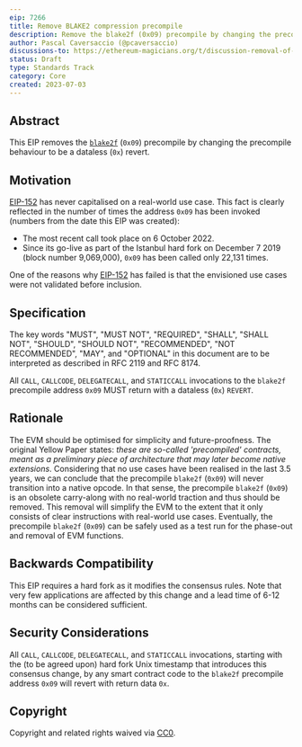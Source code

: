 ```yaml
---
eip: 7266
title: Remove BLAKE2 compression precompile
description: Remove the blake2f (0x09) precompile by changing the precompile behaviour to be a dataless revert
author: Pascal Caversaccio (@pcaversaccio)
discussions-to: https://ethereum-magicians.org/t/discussion-removal-of-ripemd-160-and-blake2f-precompiles/14857
status: Draft
type: Standards Track
category: Core
created: 2023-07-03
---
```


## Abstract

This EIP removes the [`blake2f`](./eip-152.md) (`0x09`) precompile by changing the precompile behaviour to be a dataless (`0x`) revert.

## Motivation

[EIP-152](./eip-152.md) has never capitalised on a real-world use case. This fact is clearly reflected in the number of times the address `0x09` has been invoked (numbers from the date this EIP was created):

- The most recent call took place on 6 October 2022.
- Since its go-live as part of the Istanbul hard fork on December 7 2019 (block number 9,069,000), `0x09` has been called only 22,131 times.

One of the reasons why [EIP-152](./eip-152.md) has failed is that the envisioned use cases were not validated before inclusion.

## Specification

The key words "MUST", "MUST NOT", "REQUIRED", "SHALL", "SHALL NOT", "SHOULD", "SHOULD NOT", "RECOMMENDED", "NOT RECOMMENDED", "MAY", and "OPTIONAL" in this document are to be interpreted as described in RFC 2119 and RFC 8174.

All `CALL`, `CALLCODE`, `DELEGATECALL`, and `STATICCALL` invocations to the `blake2f` precompile address `0x09` MUST return with a dataless (`0x`) `REVERT`.

## Rationale

The EVM should be optimised for simplicity and future-proofness. The original Yellow Paper states: _these are so-called 'precompiled' contracts, meant as a preliminary piece of architecture that may later become native extensions_. Considering that no use cases have been realised in the last 3.5 years, we can conclude that the precompile `blake2f` (`0x09`) will never transition into a native opcode. In that sense, the precompile `blake2f` (`0x09`) is an obsolete carry-along with no real-world traction and thus should be removed. This removal will simplify the EVM to the extent that it only consists of clear instructions with real-world use cases. Eventually, the precompile `blake2f` (`0x09`) can be safely used as a test run for the phase-out and removal of EVM functions.

## Backwards Compatibility

This EIP requires a hard fork as it modifies the consensus rules. Note that very few applications are affected by this change and a lead time of 6-12 months can be considered sufficient.

## Security Considerations

All `CALL`, `CALLCODE`, `DELEGATECALL`, and `STATICCALL` invocations, starting with the (to be agreed upon) hard fork Unix timestamp that introduces this consensus change, by any smart contract code to the `blake2f` precompile address `0x09` will revert with return data `0x`.

## Copyright

Copyright and related rights waived via [CC0](../LICENSE.md).
